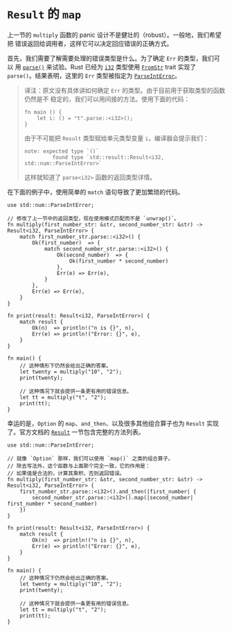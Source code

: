 # `Result` 的 `map`

上一节的 `multiply` 函数的 panic 设计不是健壮的（robust）。一般地，我们希望把
错误返回给调用者，这样它可以决定回应错误的正确方式。

首先，我们需要了解需要处理的错误类型是什么。为了确定 `Err` 的类型，我们可以
用 [`parse()`][parse] 来试验。Rust 已经为 [`i32`][i32] 类型使用
[`FromStr`][from_str] trait 实现了 `parse()`。结果表明，这里的 `Err` 类型被指定为
[`ParseIntError`][parse_int_error]。

> 译注：原文没有具体讲如何确定 `Err` 的类型。由于目前用于获取类型的函数仍然是不
> 稳定的，我们可以用间接的方法。使用下面的代码：
>
> ```rust,editable
> fn main () {
>     let i: () = "t".parse::<i32>();
> }
> ```
>
> 由于不可能把 `Result` 类型赋给单元类型变量 `i`，编译器会提示我们：
>
> ```text
> note: expected type `()`
>          found type `std::result::Result<i32, std::num::ParseIntError>`
> ```
>
> 这样就知道了 `parse<i32>` 函数的返回类型详情。

在下面的例子中，使用简单的 `match` 语句导致了更加繁琐的代码。

```rust,editable
use std::num::ParseIntError;

// 修改了上一节中的返回类型，现在使用模式匹配而不是 `unwrap()`。
fn multiply(first_number_str: &str, second_number_str: &str) -> Result<i32, ParseIntError> {
    match first_number_str.parse::<i32>() {
        Ok(first_number)  => {
            match second_number_str.parse::<i32>() {
                Ok(second_number)  => {
                    Ok(first_number * second_number)
                },
                Err(e) => Err(e),
            }
        },
        Err(e) => Err(e),
    }
}

fn print(result: Result<i32, ParseIntError>) {
    match result {
        Ok(n)  => println!("n is {}", n),
        Err(e) => println!("Error: {}", e),
    }
}

fn main() {
    // 这种情形下仍然会给出正确的答案。
    let twenty = multiply("10", "2");
    print(twenty);

    // 这种情况下就会提供一条更有用的错误信息。
    let tt = multiply("t", "2");
    print(tt);
}
```

幸运的是，`Option` 的 `map`、`and_then`、以及很多其他组合算子也为 `Result` 实现
了。官方文档的 [`Result`][result] 一节包含完整的方法列表。

```rust,editable
use std::num::ParseIntError;

// 就像 `Option` 那样，我们可以使用 `map()` 之类的组合算子。
// 除去写法外，这个函数与上面那个完全一致，它的作用是：
// 如果值是合法的，计算其乘积，否则返回错误。
fn multiply(first_number_str: &str, second_number_str: &str) -> Result<i32, ParseIntError> {
    first_number_str.parse::<i32>().and_then(|first_number| {
        second_number_str.parse::<i32>().map(|second_number| first_number * second_number)
    })
}

fn print(result: Result<i32, ParseIntError>) {
    match result {
        Ok(n)  => println!("n is {}", n),
        Err(e) => println!("Error: {}", e),
    }
}

fn main() {
    // 这种情况下仍然会给出正确的答案。
    let twenty = multiply("10", "2");
    print(twenty);

    // 这种情况下就会提供一条更有用的错误信息。
    let tt = multiply("t", "2");
    print(tt);
}
```

[parse]: https://doc.rust-lang.org/std/primitive.str.html#method.parse
[from_str]: http://doc.rust-lang.org/std/str/trait.FromStr.html
[i32]: http://doc.rust-lang.org/std/primitive.i32.html
[parse_int_error]: http://doc.rust-lang.org/std/num/struct.ParseIntError.html
[result]: http://doc.rust-lang.org/std/result/enum.Result.html

